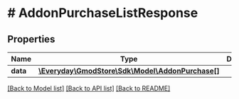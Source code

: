 # # AddonPurchaseListResponse

## Properties

Name | Type | Description | Notes
------------ | ------------- | ------------- | -------------
**data** | [**\Everyday\GmodStore\Sdk\Model\AddonPurchase[]**](AddonPurchase.md) |  | [optional] 

[[Back to Model list]](../../README.md#documentation-for-models) [[Back to API list]](../../README.md#documentation-for-api-endpoints) [[Back to README]](../../README.md)


